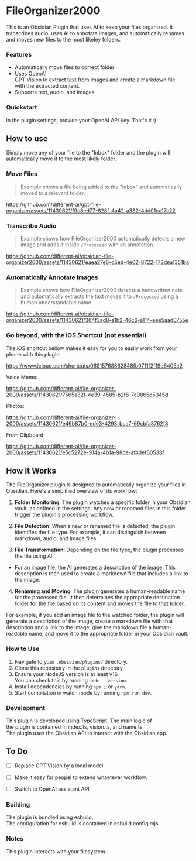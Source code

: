 # FileOrganizer2000

  
This is an Obsidian Plugin that uses AI to keep your files organized. It transcribes audio, uses AI to annotate images, and automatically renames and moves new files to the most likeley folders.



### Features

  
- Automatically move files to correct folder
- Uses OpenAI GPT Vision to extract text from images and create a markdown file with the extracted content.  
- Supports text, audio, and images

### Quickstart
In the plugin settings, provide your OpenAI API Key. That's it :)

## How to use

Simply move any of your file to the "Inbox" folder and the plugin will automatically move it to the most likely folder.



### Move Files
> Example shows a file being added to the "Inbox" and automatically moved to a relevant folder.

https://github.com/different-ai/gpt-file-organizer/assets/11430621/f9c8ed77-828f-4a42-a382-4dd01ca17e22


### Transcribe Audio
> Example shows how FileOrganizer2000 automatically detects a new image and adds it inside `/Processed` with an annotation.

https://github.com/different-ai/obsidian-file-organizer2000/assets/11430621/eaea27e6-d5ed-4e02-8722-173dea1351ba

### Automatically Annotate Images
> Example shows how FileOrganizer2000 detects a handwritten note and automatically extracts the text moves it to `/Processed` using a human understandable name.

https://github.com/different-ai/obsidian-file-organizer2000/assets/11430621/364f3ad8-e1b2-46c6-a114-eee5aad0755e





### Go beyond, with the iOS Shortcut (not essential)
The iOS shortcut bellow makes it easy for you to easily work from your phone with this plugin.

https://www.icloud.com/shortcuts/06915768862848fb9711f2f19b6405e2

Voice Memo:

https://github.com/different-ai/file-organizer-2000/assets/11430621/7565a32f-4e39-4585-b2f6-7c0865d5345d


Photos:

https://github.com/different-ai/file-organizer-2000/assets/11430621/e46b87b0-ede3-4293-bca7-69cbfa8762f8

From Clipboard:

https://github.com/different-ai/file-organizer-2000/assets/11430621/e5c5272e-914a-4b1a-98ce-af4def60538f


## How It Works

The FileOrganizer plugin is designed to automatically organize your files in Obsidian. Here's a simplified overview of its workflow:

1. **Folder Monitoring**: The plugin watches a specific folder in your Obsidian vault, as defined in the settings. Any new or renamed files in this folder trigger the plugin's processing workflow.

2. **File Detection**: When a new or renamed file is detected, the plugin identifies the file type. For example, it can distinguish between markdown, audio, and image files.

3. **File Transformation**: Depending on the file type, the plugin processes the file using AI:

- For an image file, the AI generates a description of the image. This description is then used to create a markdown file that includes a link to the image.

4. **Renaming and Moving**: The plugin generates a human-readable name for the processed file. It then determines the appropriate destination folder for the file based on its content and moves the file to that folder.

For example, if you add an image file to the watched folder, the plugin will generate a description of the image, create a markdown file with that description and a link to the image, give the markdown file a human-readable name, and move it to the appropriate folder in your Obsidian vault.
### How to Use

1. Navigate to your `.obsidian/plugins/` directory.
2. Clone this repository in the `plugins` directory.
3. Ensure your NodeJS version is at least v16. You can check this by running `node --version`.
4. Install dependencies by running `npm i` or `yarn`.
5. Start compilation in watch mode by running `npm run dev`.

### Development

  
This plugin is developed using TypeScript. The main logic of the plugin is contained in index.ts, vision.ts, and name.ts. The plugin uses the Obsidian API to interact with the Obsidian app.  

## To Do

- [ ] Replace GPT Vision by a local model
- [ ] Make it easy for peopel to extend whaetever workflow.
- [ ] Switch to OpenAI assistant API


### Building

  
The plugin is bundled using esbuild. The configuration for esbuild is contained in esbuild.config.mjs.


### Notes

This plugin interacts with your filesystem.
